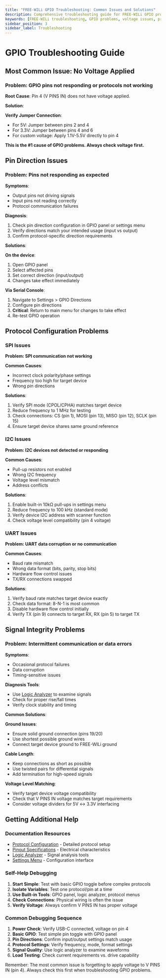 ```yaml
---
title: "FREE-WILi GPIO Troubleshooting: Common Issues and Solutions"
description: Comprehensive troubleshooting guide for FREE-WILi GPIO problems including voltage issues, protocol failures, signal integrity, and diagnostic procedures. Solutions for most common GPIO issues.
keywords: [FREE-WILi troubleshooting, GPIO problems, voltage issues, protocol debugging, signal integrity, pin direction, V PINS IN, diagnostic tools]
sidebar_position: 3
sidebar_label: Troubleshooting
---
```


# GPIO Troubleshooting Guide

## Most Common Issue: No Voltage Applied

### Problem: GPIO pins not responding or protocols not working

**Root Cause**: Pin 4 (V PINS IN) does not have voltage applied.

**Solution**: 

**Verify Jumper Connection**:
   - For 5V: Jumper between pins 2 and 4
   - For 3.3V: Jumper between pins 4 and 6
   - For custom voltage: Apply 1.1V-5.5V directly to pin 4

**This is the #1 cause of GPIO problems. Always check voltage first.**

## Pin Direction Issues

### Problem: Pins not responding as expected

**Symptoms**:
- Output pins not driving signals
- Input pins not reading correctly
- Protocol communication failures

**Diagnosis**:
1. Check pin direction configuration in GPIO panel or settings menu
2. Verify directions match your intended usage (input vs output)
3. Confirm protocol-specific direction requirements

**Solutions**:

**On the device**:
1. Open GPIO panel
2. Select affected pins  
3. Set correct direction (input/output)
4. Changes take effect immediately

**Via Serial Console**:
1. Navigate to Settings > GPIO Directions
2. Configure pin directions
3. **Critical**: Return to main menu for changes to take effect
4. Re-test GPIO operation

## Protocol Configuration Problems

### SPI Issues

**Problem: SPI communication not working**

**Common Causes**:
- Incorrect clock polarity/phase settings
- Frequency too high for target device
- Wrong pin directions

**Solutions**:
1. Verify SPI mode (CPOL/CPHA) matches target device
2. Reduce frequency to 1 MHz for testing
3. Check connections: CS (pin 1), MOSI (pin 13), MISO (pin 12), SCLK (pin 15)
4. Ensure target device shares same ground reference

### I2C Issues

**Problem: I2C devices not detected or responding**

**Common Causes**:
- Pull-up resistors not enabled
- Wrong I2C frequency
- Voltage level mismatch
- Address conflicts

**Solutions**:
1. Enable built-in 10kΩ pull-ups in settings menu
2. Reduce frequency to 100 kHz (standard mode)
3. Verify device I2C address with scanner function
4. Check voltage level compatibility (pin 4 voltage)

### UART Issues

**Problem: UART data corruption or no communication**

**Common Causes**:
- Baud rate mismatch
- Wrong data format (bits, parity, stop bits)
- Hardware flow control issues
- TX/RX connections swapped

**Solutions**:
1. Verify baud rate matches target device exactly
2. Check data format: 8-N-1 is most common
3. Disable hardware flow control initially
4. Verify TX (pin 9) connects to target RX, RX (pin 5) to target TX

## Signal Integrity Problems

### Problem: Intermittent communication or data errors

**Symptoms**:
- Occasional protocol failures
- Data corruption
- Timing-sensitive issues

**Diagnosis Tools**:
- Use [Logic Analyzer](../../scripting/io-app/logic-analyzer/) to examine signals
- Check for proper rise/fall times
- Verify clock stability and timing

**Common Solutions**:

**Ground Issues**:
- Ensure solid ground connection (pins 19/20)
- Use shortest possible ground wires
- Connect target device ground to FREE-WILi ground

**Cable Length**:
- Keep connections as short as possible
- Use twisted pairs for differential signals
- Add termination for high-speed signals

**Voltage Level Matching**:
- Verify target device voltage compatibility
- Check that V PINS IN voltage matches target requirements
- Consider voltage dividers for 5V ↔ 3.3V interfacing

## Getting Additional Help

### Documentation Resources

- [Protocol Configuration](./gpio-protocols.md) - Detailed protocol setup  
- [Pinout Specifications](./gpio-pinout.md) - Electrical characteristics
- [Logic Analyzer](./../scripting//io-app/logic-analyzer.md) - Signal analysis tools
- [Settings Menu](./../scripting//io-app/settings-menu/settings-menu.md) - Configuration interface

### Self-Help Debugging

1. **Start Simple**: Test with basic GPIO toggle before complex protocols
2. **Isolate Variables**: Test one protocol/pin at a time
3. **Use Built-in Tools**: GPIO panel, logic analyzer, protocol menus
4. **Check Connections**: Physical wiring is often the issue
5. **Verify Voltage**: Always confirm V PINS IN has proper voltage

### Common Debugging Sequence

1. **Power Check**: Verify USB-C connected, voltage on pin 4
2. **Basic GPIO**: Test simple pin toggle with GPIO panel  
3. **Pin Directions**: Confirm input/output settings match usage
4. **Protocol Settings**: Verify frequency, mode, format settings
5. **Signal Quality**: Use logic analyzer to examine waveforms
6. **Load Testing**: Check current requirements vs. drive capability

Remember: The most common issue is forgetting to apply voltage to V PINS IN (pin 4). Always check this first when troubleshooting GPIO problems.
